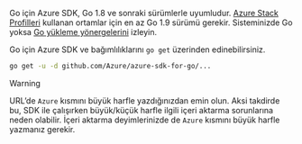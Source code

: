 Go için Azure SDK, Go 1.8 ve sonraki sürümlerle uyumludur. [Azure Stack Profilleri](https://docs.microsoft.com/en-us/azure/azure-stack/azure-stack-version-profiles) kullanan ortamlar için en az Go 1.9 sürümü gerekir. Sisteminizde Go yoksa [Go yükleme yönergelerini](https://golang.org/doc/install) izleyin.

Go için Azure SDK ve bağımlılıklarını `go get` üzerinden edinebilirsiniz.

```bash
go get -u -d github.com/Azure/azure-sdk-for-go/...
```

> [!WARNING]
> URL’de `Azure` kısmını büyük harfle yazdığınızdan emin olun. Aksi takdirde bu, SDK ile çalışırken büyük/küçük harfle ilgili içeri aktarma sorunlarına neden olabilir. İçeri aktarma deyimlerinizde de `Azure` kısmını büyük harfle yazmanız gerekir.

